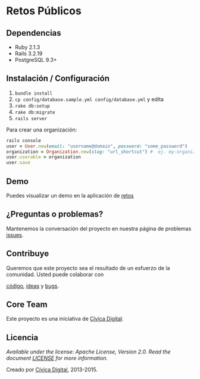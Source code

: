 # Retos Públicos

## Dependencias

- Ruby 2.1.3
- Rails 3.2.19
- PostgreSQL 9.3+

## Instalación / Configuración

1. `bundle install`
1. `cp config/database.sample.yml config/database.yml` y edita
1. `rake db:setup`
1. `rake db:migrate`
1. `rails server`

Para crear una organización:

```ruby
rails console
user = User.new(email: "username@domain", password: "some_password")
organization = Organization.new(slug: "url_shortcut") #  ej. my-organization
user.userable = organization
user.save
```

## Demo

Puedes visualizar un demo en la aplicación de
[retos](http://retos.datos.gob.mx/)

## ¿Preguntas o problemas?

Mantenemos la conversación del proyecto en nuestra página de problemas
[issues](https://github.com/codeandomexico/retos-civicos/issues).

## Contribuye

Queremos que este proyecto sea el resultado de un esfuerzo de la comunidad.
Usted puede colaborar con

[código](https://github.com/codeandomexico/retos-civicos/pulls),
[ideas](https://github.com/codeandomexico/retos-civicos/issues) y
[bugs](https://github.com/codeandomexico/retos-civicos/issues).

## Core Team

Este proyecto es una iniciativa de [Cívica
Digital](http://www.codeandomexico.org).

## Licencia

_Available under the license: Apache License, Version 2.0. Read the document
[LICENSE](/LICENSE) for more information._

Creado por [Cívica Digital](http://www.codeandomexico.org), 2013-2015.
